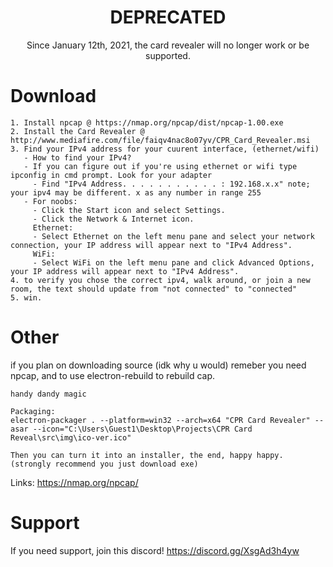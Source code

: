 <h1 align="center"> DEPRECATED </h1>
<p align="center"> Since January 12th, 2021, the card revealer will no longer work or be supported. </p>

# Download
```
1. Install npcap @ https://nmap.org/npcap/dist/npcap-1.00.exe
2. Install the Card Revealer @ http://www.mediafire.com/file/faiqv4nac8o07yv/CPR_Card_Revealer.msi
3. Find your IPv4 address for your cuurent interface, (ethernet/wifi) 
   - How to find your IPv4?
   - If you can figure out if you're using ethernet or wifi type ipconfig in cmd prompt. Look for your adapter
     - Find "IPv4 Address. . . . . . . . . . . : 192.168.x.x" note; your ipv4 may be different. x as any number in range 255
   - For noobs:
     - Click the Start icon and select Settings.
     - Click the Network & Internet icon.
     Ethernet: 
     - Select Ethernet on the left menu pane and select your network connection, your IP address will appear next to "IPv4 Address".
     WiFi:
     - Select WiFi on the left menu pane and click Advanced Options, your IP address will appear next to "IPv4 Address".
4. to verify you chose the correct ipv4, walk around, or join a new room, the text should update from "not connected" to "connected"
5. win.
```

# Other
if you plan on downloading source (idk why u would) remeber you need npcap, and to use electron-rebuild to rebuild cap. 
```
handy dandy magic

Packaging: 
electron-packager . --platform=win32 --arch=x64 "CPR Card Revealer" --asar --icon="C:\Users\Guest1\Desktop\Projects\CPR Card Reveal\src\img\ico-ver.ico"

Then you can turn it into an installer, the end, happy happy. (strongly recommend you just download exe)
```

Links: 
https://nmap.org/npcap/

# Support
If you need support, join this discord!
https://discord.gg/XsgAd3h4yw
